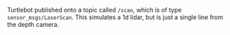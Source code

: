 Turtlebot published onto a topic called `/scan`, which is of type `sensor_msgs/LaserScan`. This simulates a 1d lidar, but is just a single line from the depth camera.

